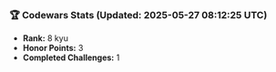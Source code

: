 ### 🏆 Codewars Stats (Updated: 2025-05-27 08:12:25 UTC)

- **Rank:** 8 kyu
- **Honor Points:** 3
- **Completed Challenges:** 1
